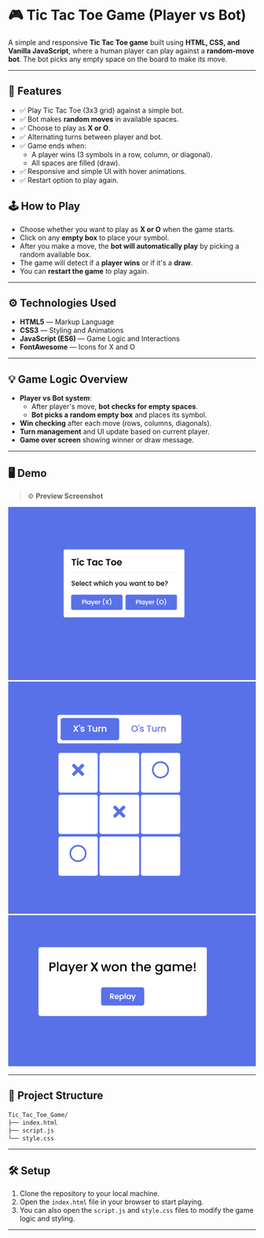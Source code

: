 # 🎮 Tic Tac Toe Game (Player vs Bot)

A simple and responsive **Tic Tac Toe game** built using **HTML, CSS, and Vanilla JavaScript**, where a human player can play against a **random-move bot**. The bot picks any empty space on the board to make its move.

---

## 🚀 Features

- ✅ Play Tic Tac Toe (3x3 grid) against a simple bot.
- ✅ Bot makes **random moves** in available spaces.
- ✅ Choose to play as **X or O**.
- ✅ Alternating turns between player and bot.
- ✅ Game ends when:
  - A player wins (3 symbols in a row, column, or diagonal).
  - All spaces are filled (draw).
- ✅ Responsive and simple UI with hover animations.
- ✅ Restart option to play again.

## 🕹️ How to Play

- Choose whether you want to play as **X or O** when the game starts.
- Click on any **empty box** to place your symbol.
- After you make a move, the **bot will automatically play** by picking a random available box.
- The game will detect if a **player wins** or if it's a **draw**.
- You can **restart the game** to play again.

---

## ⚙️ Technologies Used

- **HTML5** — Markup Language
- **CSS3** — Styling and Animations
- **JavaScript (ES6)** — Game Logic and Interactions
- **FontAwesome** — Icons for X and O

---

## 💡 Game Logic Overview

- **Player vs Bot system**:
  - After player's move, **bot checks for empty spaces**.
  - **Bot picks a random empty box** and places its symbol.
- **Win checking** after each move (rows, columns, diagonals).
- **Turn management** and UI update based on current player.
- **Game over screen** showing winner or draw message.


---

## 🖥️ Demo

> ⚙️ **Preview Screenshot**

![alt text](image.png)
![alt text](image-1.png)
![alt text](image-2.png)

---

## 📂 Project Structure

```
Tic_Tac_Toe_Game/
├── index.html
├── script.js
└── style.css
```

---

## 🛠️ Setup

1. Clone the repository to your local machine.
2. Open the `index.html` file in your browser to start playing.
3. You can also open the `script.js` and `style.css` files to modify the game logic and styling.

---


